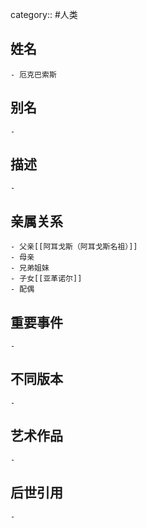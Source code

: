 category:: #人类
## 姓名
	- 厄克巴索斯
## 别名
	-
## 描述
	-
## 亲属关系
	- 父亲[[阿耳戈斯（阿耳戈斯名祖）]]
	- 母亲
	- 兄弟姐妹
	- 子女[[亚革诺尔]]
	- 配偶
## 重要事件
	-
## 不同版本
	-
## 艺术作品
	-
## 后世引用
	-
